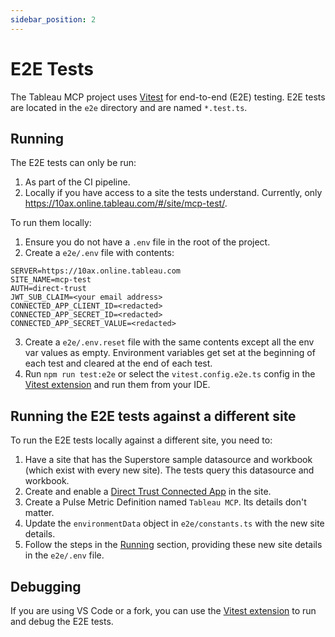 ```yaml
---
sidebar_position: 2
---
```


# E2E Tests

The Tableau MCP project uses [Vitest](https://vitest.dev/) for end-to-end (E2E) testing. E2E tests
are located in the `e2e` directory and are named `*.test.ts`.

## Running

The E2E tests can only be run:

1. As part of the CI pipeline.
2. Locally if you have access to a site the tests understand. Currently, only
   https://10ax.online.tableau.com/#/site/mcp-test/.

To run them locally:

1. Ensure you do not have a `.env` file in the root of the project.
2. Create a `e2e/.env` file with contents:

```
SERVER=https://10ax.online.tableau.com
SITE_NAME=mcp-test
AUTH=direct-trust
JWT_SUB_CLAIM=<your email address>
CONNECTED_APP_CLIENT_ID=<redacted>
CONNECTED_APP_SECRET_ID=<redacted>
CONNECTED_APP_SECRET_VALUE=<redacted>
```

3. Create a `e2e/.env.reset` file with the same contents except all the env var values as empty.
   Environment variables get set at the beginning of each test and cleared at the end of each test.
4. Run `npm run test:e2e` or select the `vitest.config.e2e.ts` config in the [Vitest
   extension][vitest.explorer] and run them from your IDE.

## Running the E2E tests against a different site

To run the E2E tests locally against a different site, you need to:

1. Have a site that has the Superstore sample datasource and workbook (which exist with every new
   site). The tests query this datasource and workbook.
2. Create and enable a
   [Direct Trust Connected App](https://help.tableau.com/current/server/en-us/connected_apps_direct.htm)
   in the site.
3. Create a Pulse Metric Definition named `Tableau MCP`. Its details don't matter.
4. Update the `environmentData` object in `e2e/constants.ts` with the new site details.
5. Follow the steps in the [Running](#running) section, providing these new site details in the
   `e2e/.env` file.

## Debugging

If you are using VS Code or a fork, you can use the [Vitest extension][vitest.explorer] to run and
debug the E2E tests.

[vitest.explorer]: https://marketplace.visualstudio.com/items?itemName=vitest.explorer
